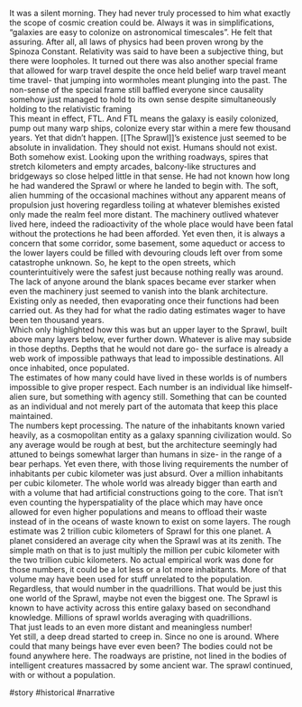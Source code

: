 
It was a silent morning.
They had never truly processed to him what exactly the scope of cosmic creation could be.  Always it was in simplifications, “galaxies are easy to colonize on astronomical timescales”. 
He felt that assuring.  After all, all laws of physics had been proven wrong by the Spinoza Constant.  Relativity was said to have been a subjective thing, but there were loopholes.  It turned out there was also another special frame that allowed for warp travel despite the once held belief warp travel meant time travel- that jumping into wormholes meant plunging into the past.  The non-sense of the special frame still baffled everyone since causality somehow just managed to hold to its own sense despite simultaneously holding to the relativistic framing  
This meant in effect, FTL.  And FTL means the galaxy is easily colonized, pump out many warp ships, colonize every star within a mere few thousand years.
Yet that didn’t happen.
[[The Sprawl]]’s existence just seemed to be absolute in invalidation.  They should not exist.  Humans should not exist.  Both somehow exist.
Looking upon the writhing roadways, spires that stretch kilometers and empty arcades, balcony-like structures and bridgeways so close helped little in that sense.  He had not known how long he had wandered the Sprawl or where he landed to begin with.  The soft, alien humming of the occasional machines without any apparent means of propulsion just hovering regardless toiling at whatever blemishes existed only made the realm feel more distant.
The machinery outlived whatever lived here, indeed the radioactivity of the whole place would have been fatal without the protections he had been afforded.  Yet even then, it is always a concern that some corridor, some basement, some aqueduct or access to the lower layers could be filled with devouring clouds left over from some catastrophe unknown.
So, he kept to the open streets, which counterintuitively were the safest just because nothing really was around.  The lack of anyone around the blank spaces became ever starker when even the machinery just seemed to vanish into the blank architecture.  Existing only as needed, then evaporating once their functions had been carried out.  As they had for what the radio dating estimates wager to have been ten thousand years.  
Which only highlighted how this was but an upper layer to the Sprawl, built above many layers below, ever further down.  Whatever is alive may subside in those depths.  Depths that he would not dare go- the surface is already a web work of impossible pathways that lead to impossible destinations.  All once inhabited, once populated.  
The estimates of how many could have lived in these worlds is of numbers impossible to give proper respect.  Each number is an individual like himself- alien sure, but something with agency still.  Something that can be counted as an individual and not merely part of the automata that keep this place maintained.  
The numbers kept processing.  The nature of the inhabitants known varied heavily, as a cosmopolitan entity as a galaxy spanning civilization would.   So any average would be rough at best, but the architecture seemingly had attuned to beings somewhat larger than humans in size- in the range of a bear perhaps.  Yet even there, with those living requirements the number of inhabitants per cubic kilometer was just absurd.  Over a million inhabitants per cubic kilometer.  The whole world was already  bigger than earth and with a volume that had artificial constructions going to the core.  That isn’t even counting the hyperspatiality of the place which may have once allowed for even higher populations and means to offload their waste instead of in the oceans of waste known to exist on some layers.   The rough estimate was 2 trillion cubic kilometers of Sprawl for this one planet.  A planet considered an average city when the Sprawl was at its zenith.
The simple math on that is to just multiply the million per cubic kilometer with the two trillion cubic kilometers.  No actual empirical work was done for those numbers, it could be a lot less or a lot more inhabitants.  More of that volume may have been used for stuff unrelated to the population.
Regardless, that would number in the quadrillions.
That would be just this one world of the Sprawl, maybe not even the biggest one.  The Sprawl is known to have activity across this entire galaxy based on secondhand knowledge.  Millions of sprawl worlds averaging with quadrillions.  
That just leads to an even more distant and meaningless number!  
Yet still, a deep dread started to creep in.
Since no one is around.  Where could that many beings have ever even been?  The bodies could not be found anywhere here.  The roadways are pristine, not lined in the bodies of intelligent creatures massacred by some ancient war.  The sprawl continued, with or without a population.

#story
#historical 
#narrative 